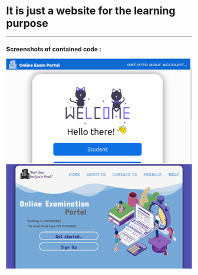 <h1>It is just a website for the learning purpose</h1>
<hr/>
<h3>Screenshots of contained code :</h3>

![screenshot1!](Screenshot/1.png)
<br/>
![screenshot1!](Screenshot/2.png)
